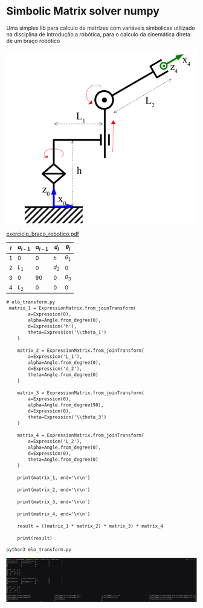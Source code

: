 # Simbolic Matrix solver numpy

Uma simples lib para calculo de matrizes com variáveis simbolicas utilizado na
disciplina de introdução a robótica, para o calculo da cinemática direta de um
braço robótico


![braço](docs/exemplo_braco.png)

[exercicio_braço_robotico.pdf](docs/Avaliao_Semanal_sobre_cinemtica_direta.pdf)


| $i$ | $a_{i-1}$ | $\alpha_{i-1}$ | $d_{i}$ | $\theta_i$ |
| --- | --------- | -------------- | ------- | ---------- |
| 1   | $0$       | $0$            | $h$     | $\theta_1$ |
| 2   | $L_1$     | $0$            | $d_2$   | $0$        |
| 3   | $0$       | $90$           | $0$     | $\theta_3$ |
| 4   | $L_2$     | $0$            | $0$     | 0          |


```python3
# elo_transform.py
 matrix_1 = ExpressionMatrix.from_joinTransform(
        a=Expression(0),
        alpha=Angle.from_degree(0),
        d=Expression('h'),
        theta=Expression('\\theta_1')
    )

    matrix_2 = ExpressionMatrix.from_joinTransform(
        a=Expression('L_1'),
        alpha=Angle.from_degree(0),
        d=Expression('d_2'),
        theta=Angle.from_degree(0)
    )

    matrix_3 = ExpressionMatrix.from_joinTransform(
        a=Expression(0),
        alpha=Angle.from_degree(90),
        d=Expression(0),
        theta=Expression('\\theta_3')
    )

    matrix_4 = ExpressionMatrix.from_joinTransform(
        a=Expression('L_2'),
        alpha=Angle.from_degree(0),
        d=Expression(0),
        theta=Angle.from_degree(0)
    )

    print(matrix_1, end='\n\n')

    print(matrix_2, end='\n\n')

    print(matrix_3, end='\n\n')

    print(matrix_4, end='\n\n')

    result = ((matrix_1 * matrix_2) * matrix_3) * matrix_4

    print(result)

```

```zsh
python3 elo_transform.py
```
![output](docs/elo_transform_output.png)
